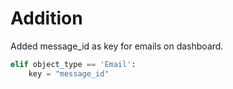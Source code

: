 # Addition

Added message_id as key for emails on dashboard. 

```python
elif object_type == 'Email':
    key = "message_id"
```